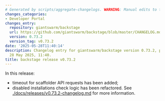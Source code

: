 ```yaml
---
# Generated by scripts/aggregate-changelogs. WARNING: Manual edits to this files will be overwritten.
changes_categories:
- Developer Portal
changes_entry:
  repository: giantswarm/backstage
  url: https://github.com/giantswarm/backstage/blob/master/CHANGELOG.md#0732---2025-05-28
  version: 0.73.2
  version_tag: v0.73.2
date: '2025-05-28T11:40:14'
description: Changelog entry for giantswarm/backstage version 0.73.2, published on
  28 May 2025, 11:40.
title: backstage release v0.73.2
---
```


In this release:
- timeout for scaffolder API requests has been added;
- disabled installations check logic has been refactored.
See [./docs/releases/v0.73.2-changelog.md](./docs/releases/v0.73.2-changelog.md) for more information.
